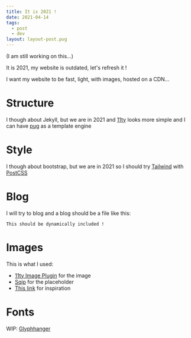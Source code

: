 ```yaml
---
title: It is 2021 !
date: 2021-04-14
tags:
  - post
  - dev
layout: layout-post.pug
---
```


(I am still working on this...)

It is 2021, my website is outdated, let's refresh it !

I want my website to be fast, light, with images, hosted on a CDN...

# Structure

I though about Jekyll, but we are in 2021 and [11ty](https://www.11ty.dev) looks more simple and I can have [pug](https://pugjs.org) as a
template engine


# Style

I though about bootstrap, but we are in 2021 so I should try [Tailwind](https://tailwindcss.com) with [PostCSS](https://www.postcss.parts/)

# Blog

I will try to blog and a blog should be a file like this:

```
This should be dynamically included !
```


# Images

This is what I used:

- [11ty Image Plugin](https://www.11ty.dev/docs/plugins/image/) for the image
- [Sqip](https://github.com/axe312ger/sqip) for the placeholder
- [This link](https://www.andreaverlicchi.eu/lazy-load-responsive-images-in-2020-srcset-sizes-picture-webp/) for inspiration

# Fonts

WIP: [Glyphhanger](https://github.com/zachleat/glyphhanger/)

